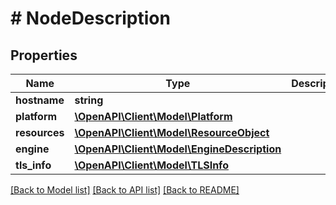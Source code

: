 # # NodeDescription

## Properties

Name | Type | Description | Notes
------------ | ------------- | ------------- | -------------
**hostname** | **string** |  | [optional] 
**platform** | [**\OpenAPI\Client\Model\Platform**](Platform.md) |  | [optional] 
**resources** | [**\OpenAPI\Client\Model\ResourceObject**](ResourceObject.md) |  | [optional] 
**engine** | [**\OpenAPI\Client\Model\EngineDescription**](EngineDescription.md) |  | [optional] 
**tls_info** | [**\OpenAPI\Client\Model\TLSInfo**](TLSInfo.md) |  | [optional] 

[[Back to Model list]](../../README.md#documentation-for-models) [[Back to API list]](../../README.md#documentation-for-api-endpoints) [[Back to README]](../../README.md)


